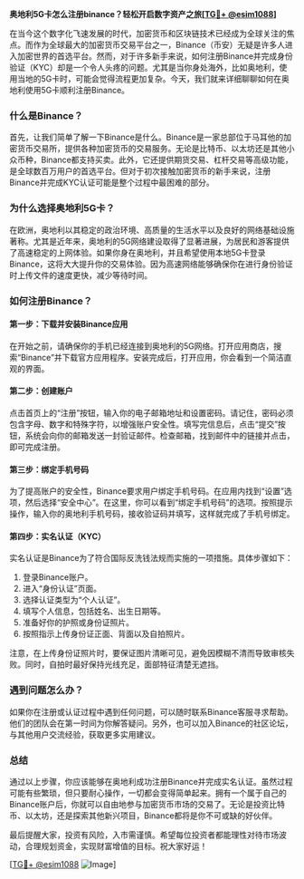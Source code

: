**奥地利5G卡怎么注册binance？轻松开启数字资产之旅[[TG💪+ @esim1088](https://t.me/s/esim1088)]**

在当今这个数字化飞速发展的时代，加密货币和区块链技术已经成为全球关注的焦点。而作为全球最大的加密货币交易平台之一，Binance（币安）无疑是许多人进入加密世界的首选平台。然而，对于许多新手来说，如何注册Binance并完成身份验证（KYC）却是一个令人头疼的问题。尤其是当你身处海外，比如奥地利，使用当地的5G卡时，可能会觉得流程更加复杂。今天，我们就来详细聊聊如何在奥地利使用5G卡顺利注册Binance。

### 什么是Binance？

首先，让我们简单了解一下Binance是什么。Binance是一家总部位于马耳他的加密货币交易所，提供各种加密货币的交易服务。无论是比特币、以太坊还是其他小众币种，Binance都支持买卖。此外，它还提供期货交易、杠杆交易等高级功能，是全球数百万用户的首选平台。但对于初次接触加密货币的新手来说，注册Binance并完成KYC认证可能是整个过程中最困难的部分。

### 为什么选择奥地利5G卡？

在欧洲，奥地利以其稳定的政治环境、高质量的生活水平以及良好的网络基础设施著称。尤其是近年来，奥地利的5G网络建设取得了显著进展，为居民和游客提供了高速稳定的上网体验。如果你身在奥地利，并且希望使用本地5G卡登录Binance，这将大大提升你的交易体验。因为高速网络能够确保你在进行身份验证时上传文件的速度更快，减少等待时间。

### 如何注册Binance？

#### 第一步：下载并安装Binance应用

在开始之前，请确保你的手机已经连接到奥地利的5G网络。打开应用商店，搜索“Binance”并下载官方应用程序。安装完成后，打开应用，你会看到一个简洁直观的界面。

#### 第二步：创建账户

点击首页上的“注册”按钮，输入你的电子邮箱地址和设置密码。请记住，密码必须包含字母、数字和特殊字符，以增强账户安全性。填写完信息后，点击“提交”按钮，系统会向你的邮箱发送一封验证邮件。检查邮箱，找到邮件中的链接并点击，即可完成注册。

#### 第三步：绑定手机号码

为了提高账户的安全性，Binance要求用户绑定手机号码。在应用内找到“设置”选项，然后选择“安全中心”。在这里，你可以看到“绑定手机号码”的选项。按照提示操作，输入你的奥地利手机号码，接收验证码并填写，这样就完成了手机号绑定。

#### 第四步：实名认证（KYC）

实名认证是Binance为了符合国际反洗钱法规而实施的一项措施。具体步骤如下：

1. 登录Binance账户。
2. 进入“身份认证”页面。
3. 选择认证类型为“个人认证”。
4. 填写个人信息，包括姓名、出生日期等。
5. 准备好你的护照或身份证照片。
6. 按照指示上传身份证正面、背面以及自拍照片。

注意，在上传身份证照片时，要保证图片清晰可见，避免因模糊不清而导致审核失败。同时，自拍时最好保持光线充足，面部特征清楚无遮挡。

### 遇到问题怎么办？

如果你在注册或认证过程中遇到任何问题，可以随时联系Binance客服寻求帮助。他们的团队会在第一时间为你解答疑问。另外，也可以加入Binance的社区论坛，与其他用户交流经验，获取更多实用建议。

### 总结

通过以上步骤，你应该能够在奥地利成功注册Binance并完成实名认证。虽然过程可能有些繁琐，但只要耐心操作，一切都会变得简单起来。拥有一个属于自己的Binance账户后，你就可以自由地参与加密货币市场的交易了。无论是投资比特币、以太坊，还是探索其他新兴项目，Binance都将是你不可或缺的好伙伴。

最后提醒大家，投资有风险，入市需谨慎。希望每位投资者都能理性对待市场波动，合理规划资金，实现财富增值的目标。祝大家好运！

[[TG💪+ @esim1088](https://t.me/s/esim1088) ![Image](https://i.postimg.cc/4NQfJmqS/Snipaste-2025-05-13-00-14-12.png)]
